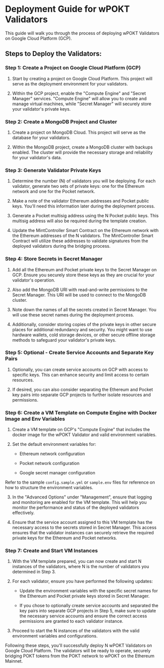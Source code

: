 # Deployment Guide for wPOKT Validators

This guide will walk you through the process of deploying wPOKT Validators on Google Cloud Platform (GCP).

## Steps to Deploy the Validators:

### Step 1: Create a Project on Google Cloud Platform (GCP)

1. Start by creating a project on Google Cloud Platform. This project will serve as the deployment environment for your validators.

2. Within the GCP project, enable the "Compute Engine" and "Secret Manager" services. "Compute Engine" will allow you to create and manage virtual machines, while "Secret Manager" will securely store your validator's private keys.

### Step 2: Create a MongoDB Project and Cluster

1. Create a project on MongoDB Cloud. This project will serve as the database for your validators.

2. Within the MongoDB project, create a MongoDB cluster with backups enabled. The cluster will provide the necessary storage and reliability for your validator's data.

### Step 3: Generate Validator Private Keys

1. Determine the number (N) of validators you will be deploying. For each validator, generate two sets of private keys: one for the Ethereum network and one for the Pocket network.

2. Make a note of the validator Ethereum addresses and Pocket public keys. You'll need this information later during the deployment process.

3. Generate a Pocket multisig address using the N Pocket public keys. This multisig address will also be required during the template creation.

4. Update the MintController Smart Contract on the Ethereum network with the Ethereum addresses of the N validators. The MintController Smart Contract will utilize these addresses to validate signatures from the deployed validators during the bridging process.

### Step 4: Store Secrets in Secret Manager

1. Add all the Ethereum and Pocket private keys to the Secret Manager on GCP. Ensure you securely store these keys as they are crucial for your validator's operation.

2. Also add the MongoDB URI with read-and-write permissions to the Secret Manager. This URI will be used to connect to the MongoDB cluster.

3. Note down the names of all the secrets created in Secret Manager. You will use these secret names during the deployment process.

4. Additionally, consider storing copies of the private keys in other secure places for additional redundancy and security. You might want to use hardware wallets, cold storage devices, or other secure offline storage methods to safeguard your validator's private keys.

### Step 5: Optional - Create Service Accounts and Separate Key Pairs

1. Optionally, you can create service accounts on GCP with access to specific keys. This can enhance security and limit access to certain resources.

2. If desired, you can also consider separating the Ethereum and Pocket key pairs into separate GCP projects to further isolate resources and permissions.

### Step 6: Create a VM Template on Compute Engine with Docker Image and Env Variables

1. Create a VM template on GCP's "Compute Engine" that includes the docker image for the wPOKT Validator and valid environment variables.

2. Set the default environment variables for:

    - Ethereum network configuration

    - Pocket network configuration

    - Google secret manager configuration

Refer to the sample `config.sample.yml` or `sample.env` files for reference on how to structure the environment variables.

3. In the "Advanced Options" under "Management", ensure that logging and monitoring are enabled for the VM template. This will help you monitor the performance and status of the deployed validators effectively.

4. Ensure that the service account assigned to this VM template has the necessary access to the secrets stored in Secret Manager. This access ensures that the validator instances can securely retrieve the required private keys for the Ethereum and Pocket networks.

### Step 7: Create and Start VM Instances

1. With the VM template prepared, you can now create and start N instances of the validators, where N is the number of validators you determined in Step 3.

2. For each validator, ensure you have performed the following updates:

    - Update the environment variables with the specific secret names for the Ethereum and Pocket private keys stored in Secret Manager.

    - If you chose to optionally create service accounts and separated the key pairs into separate GCP projects in Step 5, make sure to update the necessary service accounts and ensure the correct access permissions are granted to each validator instance.

3. Proceed to start the N instances of the validators with the valid environment variables and configurations.

Following these steps, you'll successfully deploy N wPOKT Validators on Google Cloud Platform. The validators will be ready to operate, securely bridging POKT tokens from the POKT network to wPOKT on the Ethereum Mainnet.
